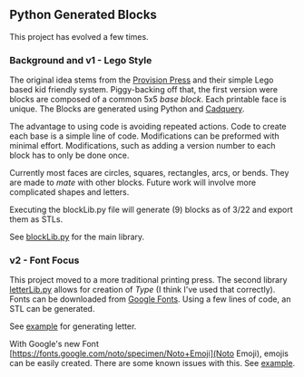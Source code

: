 ## Python Generated Blocks

This project has evolved a few times. 

### Background and v1 - Lego Style
The original idea stems from the [Provision Press](https://www.provisionalpress.com) and their simple Lego based kid friendly system. Piggy-backing off that, the first version were blocks are composed of a common 5x5 *base block*. Each printable face is unique. The Blocks are generated using Python and [Cadquery](https://cadquery.readthedocs.io/en/latest/index.html). 

The advantage to using code is avoiding repeated actions. Code to create each base is a simple line of code. Modifications can be preformed with minimal effort. Modifications, such as adding a version number to each block has to only be done once.

Currently most faces are circles, squares, rectangles, arcs, or bends. They are made to *mate* with other blocks. Future work will involve more complicated shapes and letters.

Executing the blockLib.py file will generate (9) blocks as of 3/22 and export them as STLs.

See [blockLib.py](https://github.com/aguileraGit/blocks/blob/main/blockLib.py) for the main library. 

### v2 - Font Focus
This project moved to a more traditional printing press. The second library [letterLib.py](https://github.com/aguileraGit/blocks/blob/main/letterLib.py) allows for creation of *Type* (I think I've used that correctly). Fonts can be downloaded from [Google Fonts](https://fonts.google.com/). Using a few lines of code, an STL can be generated.

See [example](https://github.com/aguileraGit/blocks/blob/main/letter-example-simple.py) for generating letter.

With Google's new Font [https://fonts.google.com/noto/specimen/Noto+Emoji](Noto Emoji), emojis can be easily created. There are some known issues with this. See [example](https://github.com/aguileraGit/blocks/blob/main/letter-example-simple.py).

